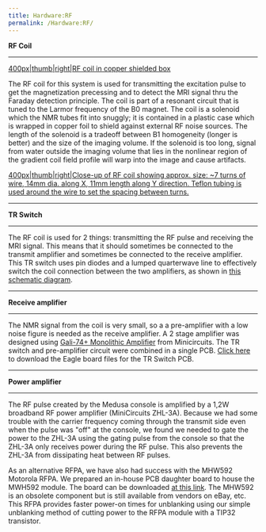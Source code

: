 ```yaml
---
title: Hardware:RF
permalink: /Hardware:RF/
---
```


**RF Coil**

------------------------------------------------------------------------

<a href="/wiki_files/Rfcoil.jpg" class="wikilink"
title="400px|thumb|right|RF coil in copper shielded box">400px|thumb|right|RF
coil in copper shielded box</a>

The RF coil for this system is used for transmitting the excitation
pulse to get the magnetization precessing and to detect the MRI signal
thru the Faraday detection principle. The coil is part of a resonant
circuit that is tuned to the Larmor frequency of the B0 magnet. The coil
is a solenoid which the NMR tubes fit into snuggly; it is contained in a
plastic case which is wrapped in copper foil to shield against external
RF noise sources. The length of the solenoid is a tradeoff between B1
homogeneity (longer is better) and the size of the imaging volume. If
the solenoid is too long, signal from water outside the imaging volume
that lies in the nonlinear region of the gradient coil field profile
will warp into the image and cause artifacts.

<a href="/wiki_files/IMG_7652.JPG" class="wikilink"
title="400px|thumb|right|Close-up of RF coil showing approx. size: ~7 turns of wire, 14mm dia. along X, 11mm length along Y direction. Teflon tubing is used around the wire to set the spacing between turns.">400px|thumb|right|Close-up
of RF coil showing approx. size: ~7 turns of wire, 14mm dia. along X,
11mm length along Y direction. Teflon tubing is used around the wire to
set the spacing between turns.</a>

------------------------------------------------------------------------

**TR Switch**

------------------------------------------------------------------------

The RF coil is used for 2 things: transmitting the RF pulse and
receiving the MRI signal. This means that it should sometimes be
connected to the transmit amplifier and sometimes be connected to the
receive amplifier. This TR switch uses pin diodes and a lumped
quarterwave line to effectively switch the coil connection between the
two amplifiers, as shown in [this schematic
diagram](https://tabletop.martinos.org/images/1/1b/Picture1.png).

------------------------------------------------------------------------

**Receive amplifier**

------------------------------------------------------------------------

The NMR signal from the coil is very small, so a a pre-amplifier with a
low noise figure is needed as the receive amplifier. A 2 stage amplifier
was designed using [Gali-74+ Monolithic
Amplifier](http://www.minicircuits.com/pdfs/GALI-74+.pdf) from
Minicircuits. The TR switch and pre-amplifier circuit were combined in a
single PCB. [Click
here](https://tabletop.martinos.org/images/4/48/TR_switch_and_preamp.zip)
to download the Eagle board files for the TR Switch PCB.

------------------------------------------------------------------------

**Power amplifier**

------------------------------------------------------------------------

The RF pulse created by the Medusa console is amplified by a 1,2W
broadband RF power amplifier (MiniCircuits ZHL-3A). Because we had some
trouble with the carrier frequency coming through the transmit side even
when the pulse was "off" at the console, we found we needed to gate the
power to the ZHL-3A using the gating pulse from the console so that the
ZHL-3A only receives power during the RF pulse. This also prevents the
ZHL-3A from dissipating heat between RF pulses.

As an alternative RFPA, we have also had success with the MHW592
Motorola RFPA. We prepared an in-house PCB daughter board to house the
MWH592 module. The board can be downloaded [at this
link](http://rflab.martinos.org/index.php?title=Low-cost_1_Watt_RF_power_amplifier_(in_progress)).
The MHW592 is an obsolete component but is still available from vendors
on eBay, etc. This RFPA provides faster power-on times for unblanking
using our simple unblanking method of cutting power to the RFPA module
with a TIP32 transistor.